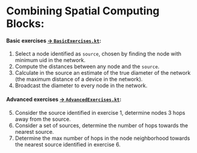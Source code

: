 # Combining Spatial Computing Blocks:

#### Basic exercises [-> `BasicExercises.kt`](src/main/kotlin/collektive/exercises/BasicExercises.kt):
1. Select a node identified as `source`, chosen by finding the node with minimum uid in the network. 
2. Compute the distances between any node and the `source`.
3. Calculate in the source an estimate of the true diameter of the network (the maximum distance of a device in the network).
4. Broadcast the diameter to every node in the network.

#### Advanced exercises [-> `AdvancedExercises.kt`](src/main/kotlin/collektive/exercises/AdvancedExercises.kt):
5. Consider the source identified in exercise 1, determine nodes 3 hops away from the source.
6. Consider a set of sources, determine the number of hops towards the nearest source.
7. Determine the max number of hops in the node neighborhood towards the nearest source identified in exercise 6.